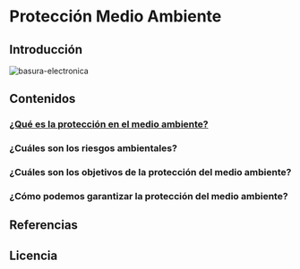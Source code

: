 # Protección Medio Ambiente

## Introducción

![basura-electronica](https://user-images.githubusercontent.com/114906778/201602248-010453eb-09bb-4a0f-a219-c948657a5dab.jpg)

## Contenidos
### [¿Qué es la protección en el medio ambiente?](modulo1/pregunta1.md)

### ¿Cuáles son los riesgos ambientales?

### ¿Cuáles son los objetivos de la protección del medio ambiente?

### ¿Cómo podemos garantizar la protección del medio ambiente?

## Referencias
## Licencia

